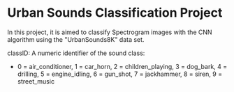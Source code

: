 # Urban Sounds Classification Project 

In this project, it is aimed to classify Spectrogram images with the CNN algorithm using the "UrbanSounds8K" data set.

classID: A numeric identifier of the sound class: 

* 0 = air_conditioner, 1 = car_horn, 2 = children_playing, 3 = dog_bark, 4 = drilling, 5 = engine_idling, 6 = gun_shot, 7 = jackhammer, 8 = siren, 9 = street_music
